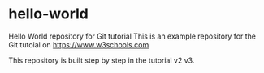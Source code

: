 # hello-world
Hello World repository for Git tutorial
This is an example repository for the Git tutoial on https://www.w3schools.com

This repository is built step by step in the tutorial v2 v3.
